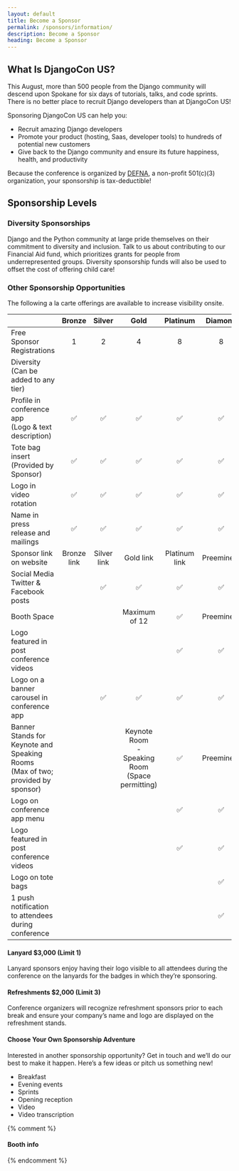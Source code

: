 ```yaml
---
layout: default
title: Become a Sponsor
permalink: /sponsors/information/
description: Become a Sponsor
heading: Become a Sponsor
---
```


## What Is DjangoCon US?

This August, more than 500 people from the Django community will descend upon Spokane for six days of tutorials, talks, and code sprints. There is no better place to recruit Django developers than at DjangoCon US!

Sponsoring DjangoCon US can help you:

- Recruit amazing Django developers
- Promote your product (hosting, Saas, developer tools) to hundreds of potential new customers
- Give back to the Django community and ensure its future happiness, health, and productivity

Because the conference is organized by [DEFNA](https://www.defna.org/), a non-profit 501(c)(3) organization, your sponsorship is tax-deductible!

## Sponsorship Levels

### Diversity Sponsorships

Django and the Python community at large pride themselves on their commitment to diversity and inclusion. Talk to us about contributing to our Financial Aid fund, which prioritizes grants for people from underrepresented groups. Diversity sponsorship funds will also be used to offset the cost of offering child care!

### Other Sponsorship Opportunities

The following a la carte offerings are available to increase visibility onsite.

|                                                                                    | Bronze             | Silver             | Gold                                                    | Platinum           | Diamond            |
| ---------------------------------------------------------------------------------- | :----------------: | :----------------: | :-----------------------------------------------------: | :----------------: | :----------------: |
| Free Sponsor Registrations                                                         |         1          |         2          |                            4                            |         8          |         8          |
| Diversity<br> (Can be added to any tier)                                           |                    |                    |                                                         |                    |                    |
| Profile in conference app<br> (Logo & text description)                            | :white_check_mark: | :white_check_mark: |                   :white_check_mark:                    | :white_check_mark: | :white_check_mark: |
| Tote bag insert<br> (Provided by Sponsor)                                          | :white_check_mark: | :white_check_mark: |                   :white_check_mark:                    | :white_check_mark: | :white_check_mark: |
| Logo in video rotation                                                             | :white_check_mark: | :white_check_mark: |                   :white_check_mark:                    | :white_check_mark: | :white_check_mark: |
| Name in press release and mailings                                                 | :white_check_mark: | :white_check_mark: |                   :white_check_mark:                    | :white_check_mark: | :white_check_mark: |
| Sponsor link on website                                                            |    Bronze link     |    Silver link     |                        Gold link                        |   Platinum link    |     Preeminent     |
| Social Media<br> Twitter & Facebook posts                                          |                    | :white_check_mark: |                   :white_check_mark:                    | :white_check_mark: | :white_check_mark: |
| Booth Space                                                                        |                    |                    |                      Maximum of 12                      | :white_check_mark: |     Preeminent     |
| Logo featured in post conference videos                                            |                    |                    |                                                         | :white_check_mark: | :white_check_mark: |
| Logo on a banner carousel in conference app                                        |                    | :white_check_mark: |                   :white_check_mark:                    | :white_check_mark: | :white_check_mark: |
| Banner Stands for Keynote and Speaking Rooms<br> (Max of two; provided by sponsor) |                    |                    | Keynote Room<br> - Speaking Room<br> (Space permitting) | :white_check_mark: |     Preeminent     |
| Logo on conference app menu                                                        |                    |                    |                                                         | :white_check_mark: | :white_check_mark: |
| Logo featured in post conference videos                                            |                    |                    |                                                         | :white_check_mark: | :white_check_mark: |
| Logo on tote bags                                                                  |                    |                    |                                                         |                    | :white_check_mark: |
| 1 push notification to attendees during conference                                 |                    |                    |                                                         |                    | :white_check_mark: |

#### Lanyard $3,000 (Limit 1)

Lanyard sponsors enjoy having their logo visible to all attendees during the conference on the lanyards for the badges in which they’re sponsoring.

#### Refreshments $2,000 (Limit 3)

Conference organizers will recognize refreshment sponsors prior to each break and ensure your company’s name and logo are displayed on the refreshment stands.

#### Choose Your Own Sponsorship Adventure

Interested in another sponsorship opportunity? Get in touch and we’ll do our best to make it happen. Here’s a few ideas or pitch us something new!

- Breakfast
- Evening events
- Sprints
- Opening reception
- Video
- Video transcription

{% comment %}
#### Booth info
{% endcomment %}
